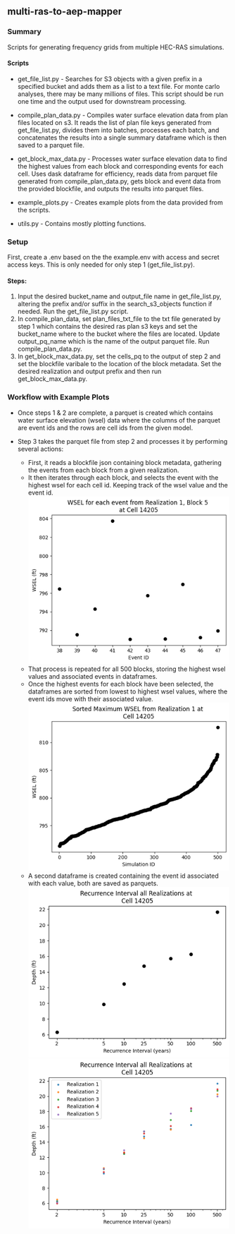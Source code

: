 ## multi-ras-to-aep-mapper

### Summary
Scripts for generating frequency grids from multiple HEC-RAS simulations.

#### Scripts

- get_file_list.py - Searches for S3 objects with a given prefix in a specified bucket and adds them as a list to a text file. For monte carlo analyses, there
may be many millions of files. This script should be run one time and the output used for downstream processing.

- compile_plan_data.py - Compiles water surface elevation data from plan files located on s3. It reads the list of plan file keys
generated from get_file_list.py, divides them into batches, processes each batch, and concatenates the results into a single summary
dataframe which is then saved to a parquet file.

- get_block_max_data.py - Processes water surface elevation data to find the highest values from each block and corresponding events
for each cell. Uses dask dataframe for efficiency, reads data from parquet file generated from compile_plan_data.py, gets block and event data
from the provided blockfile, and outputs the results into parquet files.

- example_plots.py - Creates example plots from the data provided from the scripts.

- utils.py - Contains mostly plotting functions.

### Setup

First, create a .env based on the the example.env with access and secret access keys. This is only needed for only step 1 (get_file_list.py).

#### Steps:

1. Input the desired bucket_name and output_file name in get_file_list.py, altering the prefix and/or suffix in the search_s3_objects function if needed. Run the get_file_list.py script.
2. In compile_plan_data, set plan_files_txt_file to the txt file generated by step 1 which contains the desired ras plan s3 keys and set the bucket_name where to the bucket where the files are located. Update output_pq_name which is the name of the output parquet file. Run compile_plan_data.py.
3. In get_block_max_data.py, set the cells_pq to the output of step 2 and set the blockfile varibale to the location of the block metadata. Set the desired realization and output prefix and then run get_block_max_data.py.

### Workflow with Example Plots

- Once steps 1 & 2 are complete, a parquet is created which contains water surface elevation (wsel) data where the columns of the parquet are event ids and the rows are cell ids from the given model.

- Step 3 takes the parquet file from step 2 and processes it by performing several actions:
    - First, it reads a blockfile json containing block metadata, gathering the events from each block from a given realization.
    - It then iterates through each block, and selects the event with the highest wsel for each cell id. Keeping track of the wsel value and the event id.
    ![In this example, Block 5 has 10 events, and event 41 is the highest for cell 14205, so that event id and value would be selected for cell 14205](wsel_per_event.png)
    - That process is repeated for all 500 blocks, storing the highest wsel values and associated events in dataframes.
    - Once the highest events for each block have been selected, the dataframes are sorted from lowest to highest wsel values, where the event ids move with their associated value.
    ![The result is a dataframe containing sorted 500 WSEL values for each cell id illustrated here using cell 14205](sorted_max_wsel.png)
    - A second dataframe is created containing the event id associated with each value, both are saved as parquets.
    ![With the new parquets, several types of analysis can be done including calculating depths by subtracting the max WSEL values from minimum water surface from each cell and calculating recurrence intervals.](recurrence_int_one_real.png)
    ![This can also be done for all realizations at a given cell to illustrate uncertainty, especially as the recurrence interval increases.](recurrence_int_all_reals.png)
